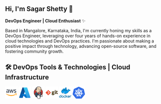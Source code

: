 ## Hi, I'm Sagar Shetty 👋  
**DevOps Engineer | Cloud Enthusiast** ✨  

Based in Mangalore, Karnataka, India, I'm currently honing my skills as a DevOps Engineer, leveraging over four years of hands-on experience in cloud technologies and DevOps practices. I'm passionate about making a positive impact through technology, advancing open-source software, and fostering community growth.  

## 🛠️ DevOps Tools & Technologies | Cloud Infrastructure  

<p align="left">
  <img src="https://raw.githubusercontent.com/github/explore/main/topics/aws/aws.png" alt="AWS" width="40"/>
  <img src="https://raw.githubusercontent.com/github/explore/main/topics/azure/azure.png" alt="Azure" width="40"/>
  <img src="https://raw.githubusercontent.com/github/explore/main/topics/jenkins/jenkins.png" alt="Jenkins" width="40"/>
  <img src="https://raw.githubusercontent.com/github/explore/main/topics/git/git.png" alt="Git" width="40"/>
  <img src="https://raw.githubusercontent.com/github/explore/main/topics/docker/docker.png" alt="Docker" width="40"/>
  <img src="https://raw.githubusercontent.com/github/explore/main/topics/kubernetes/kubernetes.png" alt="Kubernetes" width="40"/>
</p>


